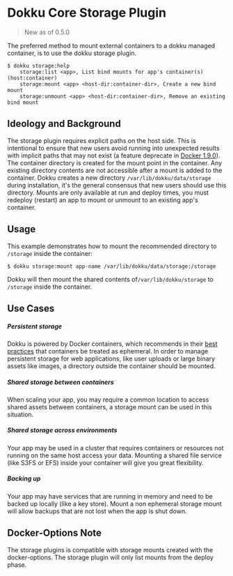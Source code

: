# Dokku Core Storage Plugin

> New as of 0.5.0

The preferred method to mount external containers to a dokku managed container, is to use the dokku storage plugin.


```shell
$ dokku storage:help
    storage:list <app>, List bind mounts for app's container(s) (host:container)
    storage:mount <app> <host-dir:container-dir>, Create a new bind mount
    storage:unmount <app> <host-dir:container-dir>, Remove an existing bind mount
```

## Ideology and Background
The storage plugin requires explicit paths on the host side. This is intentional to ensure that new users avoid running into unexpected results with implicit paths that may not exist (a feature deprecate in [Docker 1.9.0](https://github.com/docker/docker/releases/tag/v1.9.0])). The container directory is created for the mount point in the container. Any existing directory contents are not accessible after a mount is added to the container. Dokku creates a new directory `/var/lib/dokku/data/storage` during installation, it's the general consensus that new users should use this directory. Mounts are only available at run and deploy times, you must redeploy (restart) an app to mount or unmount to an existing app's container.

## Usage
This example demonstrates how to mount the recommended directory to `/storage` inside the container:
```
$ dokku storage:mount app-name /var/lib/dokku/data/storage:/storage
```
Dokku will then mount the shared contents of`/var/lib/dokku/storage` to `/storage` inside the container.

## Use Cases

##### Persistent storage

Dokku is powered by Docker containers, which recommends in their [best practices](https://docs.docker.com/engine/userguide/eng-image/dockerfile_best-practices/#containers-should-be-ephemeral) that containers be treated as ephemeral. In order to manage persistent storage for web applications, like user uploads or large binary assets like images, a directory outside the container should be mounted.

##### Shared storage between containers

When scaling your app, you may require a common location to access shared assets between containers, a storage mount can be used in this situation.

##### Shared storage across environments

Your app may be used in a cluster that requires containers or resources not running on the same host access your data. Mounting a shared file service (like S3FS or EFS) inside your container will give you great flexibility.

##### Backing up

Your app may have services that are running in memory and need to be backed up locally (like a key store). Mount a non ephemeral storage mount will allow backups that are not lost when the app is shut down.

## Docker-Options Note

The storage plugins is compatible with storage mounts created with the docker-options. The storage plugin will only list mounts from the deploy phase.
